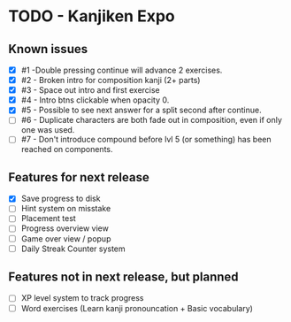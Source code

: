 # TODO - Kanjiken Expo

## Known issues

-   [x] #1 -Double pressing continue will advance 2 exercises.
-   [x] #2 - Broken intro for composition kanji (2+ parts)
-   [x] #3 - Space out intro and first exercise
-   [x] #4 - Intro btns clickable when opacity 0.
-   [x] #5 - Possible to see next answer for a split second after continue.
-   [ ] #6 - Duplicate characters are both fade out in composition, even if only one was used.
-   [ ] #7 - Don't introduce compound before lvl 5 (or something) has been reached on components.

## Features for next release

-   [x] Save progress to disk
-   [ ] Hint system on misstake
-   [ ] Placement test
-   [ ] Progress overview view
-   [ ] Game over view / popup
-   [ ] Daily Streak Counter system

## Features not in next release, but planned

-   [ ] XP level system to track progress
-   [ ] Word exercises (Learn kanji pronouncation + Basic vocabulary)
